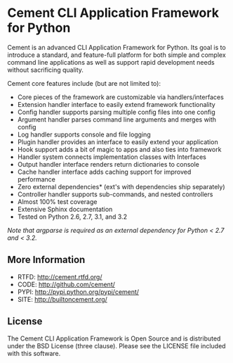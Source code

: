 Cement CLI Application Framework for Python
===========================================

Cement is an advanced CLI Application Framework for Python.  Its goal is to 
introduce a standard, and feature-full platform for both simple and complex 
command line applications as well as support rapid development needs without 
sacrificing quality.

Cement core features include (but are not limited to):

 * Core pieces of the framework are customizable via handlers/interfaces
 * Extension handler interface to easily extend framework functionality
 * Config handler supports parsing multiple config files into one config
 * Argument handler parses command line arguments and merges with config
 * Log handler supports console and file logging
 * Plugin handler provides an interface to easily extend your application
 * Hook support adds a bit of magic to apps and also ties into framework
 * Handler system connects implementation classes with Interfaces
 * Output handler interface renders return dictionaries to console
 * Cache handler interface adds caching support for improved performance
 * Zero external dependencies* (ext's with dependencies ship separately)
 * Controller handler supports sub-commands, and nested controllers
 * Almost 100% test coverage
 * Extensive Sphinx documentation
 * Tested on Python 2.6, 2.7, 3.1, and 3.2

*Note that argparse is required as an external dependency for Python < 2.7 
and < 3.2.*


More Information
----------------
 * RTFD: http://cement.rtfd.org/
 * CODE: http://github.com/cement/
 * PYPI: http://pypi.python.org/pypi/cement/
 * SITE: http://builtoncement.org/
    
    
License
-------

The Cement CLI Application Framework is Open Source and is distributed under 
the BSD License (three clause).  Please see the LICENSE file included with 
this software.  
